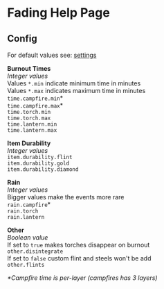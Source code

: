 # Fading Help Page

## Config

For default values see: [settings](https://github.com/magistermaks/mod-fading/blob/master/src/main/java/net/darktree/fading/Settings.java)

**Burnout Times**  
_Integer values_  
Values `*.min` indicate minimum time in minutes  
Values `*.max` indicates maximum time in minutes  
`time.campfire.min`*  
`time.campfire.max`*  
`time.torch.min`  
`time.torch.max`  
`time.lantern.min`  
`time.lantern.max`  

**Item Durability**  
_Integer values_  
`item.durability.flint`  
`item.durability.gold`  
`item.durability.diamond`   

**Rain**  
_Integer values_  
Bigger values make the events more rare  
`rain.campfire`*  
`rain.torch`  
`rain.lantern`  

**Other**  
_Boolean value_  
If set to `true` makes torches disappear on burnout  
`other.disintegrate`  
If set to `false` custom flint and steels won't be add    
`other.flints`

_*Campfire time is per-layer (campfires has 3 layers)_